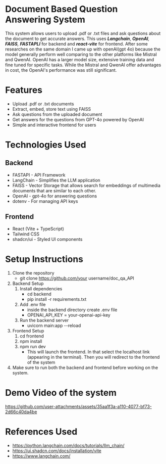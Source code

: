 # Document Based Question Answering System
This system allows users to upload .pdf or .txt files and ask questions about the document to get accurate answers. This uses ***Langchain***, _**OpenAI**, **FAISS**,_ _**FASTAPLI**_ for backend and _**react-vite**_ for frontend.
After some researches on the same domain I came up with openAI(gpt 4o) because the model generally perform well comparing to the other platforms like Mistral and QwenAI. OpenAI has a larger model size, extensive training data and fine tuned for specific tasks. While the Mistral and QwenAI offer advantages in cost, the OpenAI's performance was still significant.

# Features
- Upload .pdf or .txt documents
- Extract, embed, store text using FAISS
- Ask questions from the uploaded document
- Get answers for the questions from GPT-4o powered by OpenAI
- Simple and interactive frontend for users

# Technologies Used
## Backend 
- FASTAPI - API Framework
- LangChain - Simplifies the LLM application
- FAISS - Vector Storage that allows search for embeddings of multimedia documents that are similar to each other.
- OpenAI - gpt-4o for answering questions
- dotenv - For managing API keys

## Frontend
- React (Vite + TypeScript)
- Tailwind CSS
- shadcn/ui - Styled UI components

# Setup Instructions 
1. Clone the repository
   - git clone https://github.com/your username/doc_qa_API
2. Backend Setup
   1. Install dependencies
       - cd backend
       - pip install -r requirements.txt
   2. Add .env file
       - inside the backend directory create .env file 
       - OPENAI_API_KEY = your-openai-api-key
   3. Run the backend server
       - uvicorn main:app --reload
3. Frontend Setup
   1. cd frontend
   2. npm install
   3. npm run dev
      - This will launch the frontend. In that select the localhost link (appearing in the terminal). Then you will redirect to the frontend of the system
4. Make sure to run both the backend and frontend before working on the system. 
   
# Demo Video of the system 


https://github.com/user-attachments/assets/35aa1f3a-a110-4077-bf73-2d66c40da4be


# References Used 
- https://python.langchain.com/docs/tutorials/llm_chain/
- https://ui.shadcn.com/docs/installation/vite
- https://www.langchain.com/





